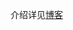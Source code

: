 介绍详见[博客](http://showmylym.github.io/blog/2015/01/06/tu-biao-guan-li-kong-jian-de-shi-xian-lei-si-yu-ioszhu-ye-de-xiao-guo/)